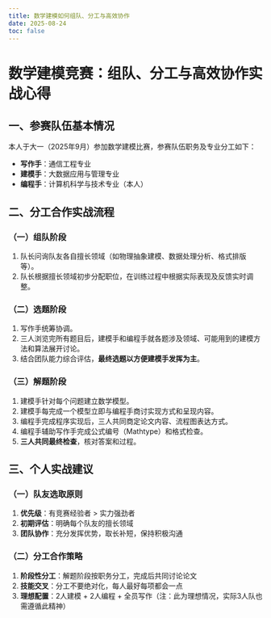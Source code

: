 ```yaml
---
title: 数学建模如何组队、分工与高效协作
date: 2025-08-24
toc: false
---
```


# 数学建模竞赛：组队、分工与高效协作实战心得

## 一、参赛队伍基本情况

本人于大一（2025年9月）参加数学建模比赛，参赛队伍职务及专业分工如下：

- **写作手**：通信工程专业
- **建模手**：大数据应用与管理专业  
- **编程手**：计算机科学与技术专业（本人）

## 二、分工合作实战流程

### （一）组队阶段

1.  队长问询队友各自擅长领域（如物理抽象建模、数据处理分析、格式排版等）。
2.  队长根据擅长领域初步分配职位，在训练过程中根据实际表现及反馈实时调整。

### （二）选题阶段

1.  写作手统筹协调。
2.  三人浏览完所有题目后，建模手和编程手就各题涉及领域、可能用到的建模方法和算法展开讨论。
3.  结合团队能力综合评估，**最终选题以方便建模手发挥为主**。

### （三）解题阶段

1.  建模手针对每个问题建立数学模型。
2.  建模手每完成一个模型立即与编程手商讨实现方式和呈现内容。
3.  编程手完成程序实现后，三人共同商定论文内容、流程图表达方式。
4.  编程手辅助写作手完成公式编号（Mathtype）和格式检查。
5.  **三人共同最终检查**，核对答案和过程。

## 三、个人实战建议

### （一）队友选取原则

1.  **优先级**：有竞赛经验者 > 实力强劲者
2.  **初期评估**：明确每个队友的擅长领域
3.  **团队协作**：充分发挥优势，取长补短，保持积极沟通

### （二）分工合作策略

1.  **阶段性分工**：解题阶段按职务分工，完成后共同讨论论文
2.  **技能交叉**：分工不要绝对化，每人最好每项都会一点
3.  **理想配置**：2人建模 + 2人编程 + 全员写作（注：此为理想情况，实际3人队也需遵循此精神）